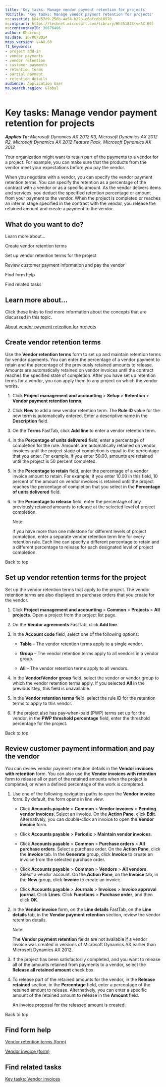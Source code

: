 ```yaml
---
title: 'Key tasks: Manage vendor payment retention for projects'
TOCTitle: 'Key tasks: Manage vendor payment retention for projects'
ms:assetid: b84c57d9-256b-4a54-b223-c6afcdb10970
ms:mtpsurl: https://technet.microsoft.com/library/Hh351823(v=AX.60)
ms:contentKeyID: 36676406
author: Khairunj
ms.date: 10/06/2014
mtps_version: v=AX.60
f1_keywords:
- project add-in
- vendor payments
- vendor retention
- customer payments
- retention terms
- partial payment
- retention details
audience: Application User
ms.search.region: Global
---
```


# Key tasks: Manage vendor payment retention for projects 


_**Applies To:** Microsoft Dynamics AX 2012 R3, Microsoft Dynamics AX 2012 R2, Microsoft Dynamics AX 2012 Feature Pack, Microsoft Dynamics AX 2012_

Your organization might want to retain part of the payments to a vendor for a project. For example, you can make sure that the products from the vendor meet your expectations before you pay the vendor.

When you negotiate with a vendor, you can specify the vendor payment retention terms. You can specify the retention as a percentage of the contract with a vendor or as a specific amount. As the vendor delivers items and services, you deduct the specified retention percentage or amount from your payment to the vendor. When the project is completed or reaches an interim stage specified in the contract with the vendor, you release the retained amount and create a payment to the vendor.

## What do you want to do?

Learn more about...

Create vendor retention terms

Set up vendor retention terms for the project

Review customer payment information and pay the vendor

Find form help

Find related tasks

## Learn more about...

Click these links to find more information about the concepts that are discussed in this topic.

[About vendor payment retention for projects](about-vendor-payment-retention-for-projects.md)

## Create vendor retention terms

Use the **Vendor retention terms** form to set up and maintain retention terms for vendor payments. You can enter the percentage of a vendor payment to retain and the percentage of the previously retained amounts to release. Amounts are automatically retained on vendor invoices until the contract reaches the specified state of completion. After you have set up retention terms for a vendor, you can apply them to any project on which the vendor works.

1.  Click **Project management and accounting** \> **Setup** \> **Retention** \> **Vendor payment retention terms**.

2.  Click **New** to add a new vendor retention term. The **Rule ID** value for the new term is automatically entered. Enter a descriptive name in the **Description** field.

3.  On the **Terms** FastTab, click **Add line** to enter a vendor retention term.

4.  In the **Percentage of units delivered** field, enter a percentage of completion for the rule. Amounts are automatically retained on vendor invoices until the project stage of completion is equal to the percentage that you enter. For example, if you enter 50.00, amounts are retained until the project is 50 percent completed.

5.  In the **Percentage to retain** field, enter the percentage of a vendor invoice amount to retain. For example, if you enter 10.00 in this field, 10 percent of the amount on vendor invoices is retained until the project reaches the percentage of completion that you select in the **Percentage of units delivered** field.

6.  In the **Percentage to release** field, enter the percentage of any previously retained amounts to release at the selected level of project completion.
    

    > [!NOTE]
    > <P>If you have more than one milestone for different levels of project completion, enter a separate vendor retention term line for every retention rule. Each line can specify a different percentage to retain and a different percentage to release for each designated level of project completion.</P>



Back to top

## Set up vendor retention terms for the project

Set up the vendor retention terms that apply to the project. The vendor retention terms are also displayed on purchase orders that you create for the vendor.

1.  Click **Project management and accounting** \> **Common** \> **Projects** \> **All projects**. Open a project from the project list page.

2.  On the **Vendor agreements** FastTab, click **Add line**.

3.  In the **Account code** field, select one of the following options:
    
      - **Table** – The vendor retention terms apply to a single vendor.
    
      - **Group** – The vendor retention terms apply to all vendors in a vendor group.
    
      - **All** – The vendor retention terms apply to all vendors.

4.  In the **Vendor/Vendor group** field, select the vendor or vendor group to which the vendor retention terms apply. If you selected **All** in the previous step, this field is unavailable.

5.  In the **Vendor retention terms** field, select the rule ID for the retention terms to apply to this vendor.

6.  If the project also has pay-when-paid (PWP) terms set up for the vendor, in the **PWP threshold percentage** field, enter the threshold percentage for the project.

Back to top

## Review customer payment information and pay the vendor

You can review vendor payment retention details in the **Vendor invoices with retention** form. You can also use the **Vendor invoices with retention** form to release all or part of the retained amounts when the project is completed, or when a defined percentage of the work is completed.

1.  Use one of the following navigation paths to open the **Vendor invoice** form. By default, the form opens in line view.
    
      - Click **Accounts payable** \> **Common** \> **Vendor invoices** \> **Pending vendor invoices**. Select an invoice. On the **Action Pane**, click **Edit**. Alternatively, you can double-click an invoice to open the **Vendor invoice** form.
    
      - Click **Accounts payable** \> **Periodic** \> **Maintain vendor invoices**.
    
      - Click **Accounts payable** \> **Common** \> **Purchase orders** \> **All purchase orders**. Select a purchase order. On the **Action Pane**, click the **Invoice** tab. In the **Generate** group, click **Invoice** to create an invoice from the selected purchase order.
    
      - Click **Accounts payable** \> **Common** \> **Vendors** \> **All vendors**. Select a vendor account. On the **Action Pane**, on the **Invoice** tab, in the **New** group, click **Invoice** to create an invoice.
    
      - Click **Accounts payable** \> **Journals** \> **Invoices** \> **Invoice approval journal**. Click **Lines**. Click **Functions** \> **Purchase order**, and then click **OK**.

2.  In the **Vendor invoice** form, on the **Line details** FastTab, on the **Line details** tab, in the **Vendor payment retention** section, review the vendor retention details.
    

    > [!NOTE]
    > <P>The <STRONG>Vendor payment retention</STRONG> fields are not available if a vendor invoice was created in versions of Microsoft Dynamics AX earlier than Microsoft Dynamics AX 2012.</P>



3.  If the project has been satisfactorily completed, and you want to release all of the amounts retained from payments to a vendor, select the **Release all retained amount** check box.

4.  To release part of the retained amounts for the vendor, in the **Release retained** section, in the **Percentage** field, enter a percentage of the retained amount to release. Alternatively, you can enter a specific amount of the retained amount to release in the **Amount** field.
    
    An invoice proposal for the released amount is created.

Back to top

## Find form help

[Vendor retention terms (form)](https://technet.microsoft.com/library/hh227442\(v=ax.60\))

[Vendor invoice (form)](https://technet.microsoft.com/library/hh209644\(v=ax.60\))

## Find related tasks

[Key tasks: Vendor invoices](key-tasks-vendor-invoices.md)

  


